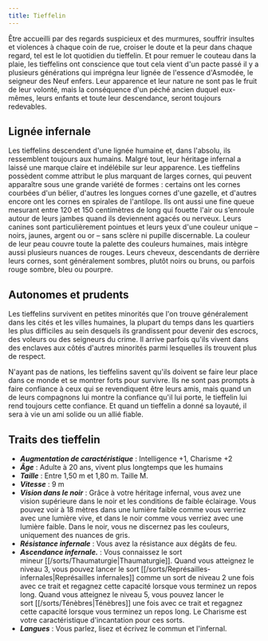 ```yaml
---
title: Tieffelin
---
```

Être accueilli par des regards suspicieux et des murmures, souffrir insultes et violences à chaque coin de rue, croiser le doute et la peur dans chaque regard, tel est le lot quotidien du tieffelin. Et pour remuer le couteau dans la plaie, les tieffelins ont conscience que tout cela vient d'un pacte passé il y a plusieurs générations qui imprégna leur lignée de l'essence d'Asmodée, le seigneur des Neuf enfers. Leur apparence et leur nature ne sont pas le fruit de leur volonté, mais la conséquence d'un péché ancien duquel eux-mêmes, leurs enfants et toute leur descendance, seront toujours redevables.

## Lignée infernale
Les tieffelins descendent d'une lignée humaine et, dans l'absolu, ils ressemblent toujours aux humains. Malgré tout, leur héritage infernal a laissé une marque claire et indélébile sur leur apparence. Les tieffelins possèdent comme attribut le plus marquant de larges cornes, qui peuvent apparaître sous une grande variété de formes : certains ont les cornes courbées d'un bélier, d'autres les longues cornes d'une gazelle, et d'autres encore ont les cornes en spirales de l'antilope. Ils ont aussi une fine queue mesurant entre 120 et 150 centimètres de long qui fouette l'air ou s’enroule autour de leurs jambes quand ils deviennent agacés ou nerveux. Leurs canines sont particulièrement pointues et leurs yeux d'une couleur unique – noirs, jaunes, argent ou or – sans sclère ni pupille discernable. La couleur de leur peau couvre toute la palette des couleurs humaines, mais intègre aussi plusieurs nuances de rouges. Leurs cheveux, descendants de derrière leurs cornes, sont généralement sombres, plutôt noirs ou bruns, ou parfois rouge sombre, bleu ou pourpre.

## Autonomes et prudents
Les tieffelins survivent en petites minorités que l'on trouve généralement dans les cités et les villes humaines, la plupart du temps dans les quartiers les plus difficiles au sein desquels ils grandissent pour devenir des escrocs, des voleurs ou des seigneurs du crime. Il arrive parfois qu'ils vivent dans des enclaves aux côtés d'autres minorités parmi lesquelles ils trouvent plus de respect.

N'ayant pas de nations, les tieffelins savent qu'ils doivent se faire leur place dans ce monde et se montrer forts pour survivre. Ils ne sont pas prompts à faire confiance à ceux qui se revendiquent être leurs amis, mais quand un de leurs compagnons lui montre la confiance qu'il lui porte, le tieffelin lui rend toujours cette confiance. Et quand un tieffelin a donné sa loyauté, il sera à vie un ami solide ou un allié fiable.

##  Traits des tieffelin
- ***Augmentation de caractéristique*** : Intelligence +1, Charisme +2
- ***Âge*** : Adulte à 20 ans, vivent plus longtemps que les humains
- ***Taille*** : Entre 1,50 m et 1,80 m. Taille M.
- ***Vitesse*** : 9 m
- ***Vision dans le noir*** : Grâce à votre héritage infernal, vous avez une vision supérieure dans le noir et les conditions de faible éclairage. Vous pouvez voir à 18 mètres dans une lumière faible comme vous verriez avec une lumière vive, et dans le noir comme vous verriez avec une lumière faible. Dans le noir, vous ne discernez pas les couleurs, uniquement des nuances de gris.
- ***Résistance infernale*** : Vous avez la résistance aux dégâts de feu.
- ***Ascendance infernale.*** : Vous connaissez le sort mineur [[/sorts/Thaumaturgie|Thaumaturgie]]. Quand vous atteignez le niveau 3, vous pouvez lancer le sort [[/sorts/Représailles-infernales|Représailles infernales]] comme un sort de niveau 2 une fois avec ce trait et regagnez cette capacité lorsque vous terminez un repos long. Quand vous atteignez le niveau 5, vous pouvez lancer le sort [[/sorts/Ténèbres|Ténèbres]] une fois avec ce trait et regagnez cette capacité lorsque vous terminez un repos long. Le Charisme est votre caractéristique d'incantation pour ces sorts.
- ***Langues*** : Vous parlez, lisez et écrivez le commun et l'infernal.